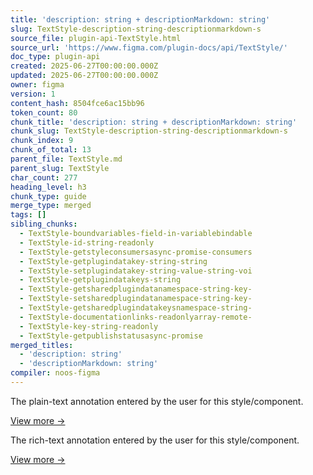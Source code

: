 ```yaml
---
title: 'description: string + descriptionMarkdown: string'
slug: TextStyle-description-string-descriptionmarkdown-s
source_file: plugin-api-TextStyle.html
source_url: 'https://www.figma.com/plugin-docs/api/TextStyle/'
doc_type: plugin-api
created: 2025-06-27T00:00:00.000Z
updated: 2025-06-27T00:00:00.000Z
owner: figma
version: 1
content_hash: 8504fce6ac15bb96
token_count: 80
chunk_title: 'description: string + descriptionMarkdown: string'
chunk_slug: TextStyle-description-string-descriptionmarkdown-s
chunk_index: 9
chunk_of_total: 13
parent_file: TextStyle.md
parent_slug: TextStyle
char_count: 277
heading_level: h3
chunk_type: guide
merge_type: merged
tags: []
sibling_chunks:
  - TextStyle-boundvariables-field-in-variablebindable
  - TextStyle-id-string-readonly
  - TextStyle-getstyleconsumersasync-promise-consumers
  - TextStyle-getplugindatakey-string-string
  - TextStyle-setplugindatakey-string-value-string-voi
  - TextStyle-getplugindatakeys-string
  - TextStyle-getsharedplugindatanamespace-string-key-
  - TextStyle-setsharedplugindatanamespace-string-key-
  - TextStyle-getsharedplugindatakeysnamespace-string-
  - TextStyle-documentationlinks-readonlyarray-remote-
  - TextStyle-key-string-readonly
  - TextStyle-getpublishstatusasync-promise
merged_titles:
  - 'description: string'
  - 'descriptionMarkdown: string'
compiler: noos-figma
---
```


The plain-text annotation entered by the user for this style/component.

[View more →](/plugin-docs/api/properties/nodes-description/)

The rich-text annotation entered by the user for this style/component.

[View more →](/plugin-docs/api/properties/nodes-descriptionmarkdown/)
